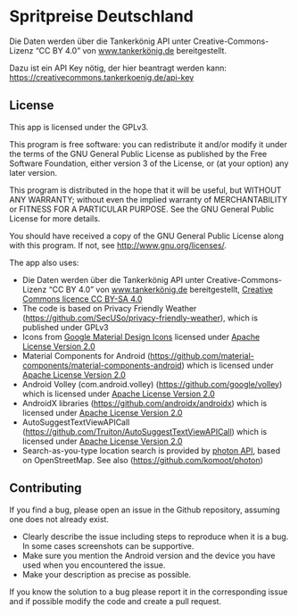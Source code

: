 # Spritpreise Deutschland

Die Daten werden über die Tankerkönig API unter Creative-Commons-Lizenz “CC BY 4.0” von www.tankerkönig.de bereitgestellt.

Dazu ist ein API Key nötig, der hier beantragt werden kann: https://creativecommons.tankerkoenig.de/api-key


## License

This app is licensed under the GPLv3.

This program is free software: you can redistribute it and/or modify
it under the terms of the GNU General Public License as published by
the Free Software Foundation, either version 3 of the License, or
(at your option) any later version.

This program is distributed in the hope that it will be useful,
but WITHOUT ANY WARRANTY; without even the implied warranty of
MERCHANTABILITY or FITNESS FOR A PARTICULAR PURPOSE.  See the
GNU General Public License for more details.

You should have received a copy of the GNU General Public License
along with this program. If not, see <http://www.gnu.org/licenses/>.


The app also uses:
- Die Daten werden über die Tankerkönig API unter Creative-Commons-Lizenz “CC BY 4.0” von www.tankerkönig.de bereitgestellt, <a href='http://creativecommons.org/licenses/by-sa/4.0/'>Creative Commons licence CC BY-SA 4.0</a>
- The code is based on Privacy Friendly Weather (https://github.com/SecUSo/privacy-friendly-weather), which is published under GPLv3
- Icons from [Google Material Design Icons](https://material.io/resources/icons/) licensed under <a href='http://www.apache.org/licenses/LICENSE-2.0'>Apache License Version 2.0</a>
- Material Components for Android (https://github.com/material-components/material-components-android) which is licensed under <a href='https://github.com/material-components/material-components-android/blob/master/LICENSE'>Apache License Version 2.0</a>
- Android Volley (com.android.volley) (https://github.com/google/volley) which is licensed under <a href='https://github.com/google/volley/blob/master/LICENSE'>Apache License Version 2.0</a>
- AndroidX libraries (https://github.com/androidx/androidx) which is licensed under <a href='https://github.com/androidx/androidx/blob/androidx-main/LICENSE.txt'>Apache License Version 2.0</a>
- AutoSuggestTextViewAPICall (https://github.com/Truiton/AutoSuggestTextViewAPICall) which is licensed under <a href='https://github.com/Truiton/AutoSuggestTextViewAPICall/blob/master/LICENSE'>Apache License Version 2.0</a>
- Search-as-you-type location search is provided by [photon API](https://photon.komoot.io), based on OpenStreetMap. See also (https://github.com/komoot/photon)

## Contributing

If you find a bug, please open an issue in the Github repository, assuming one does not already exist.
  - Clearly describe the issue including steps to reproduce when it is a bug. In some cases screenshots can be supportive.
  - Make sure you mention the Android version and the device you have used when you encountered the issue.
  - Make your description as precise as possible.

If you know the solution to a bug please report it in the corresponding issue and if possible modify the code and create a pull request.
